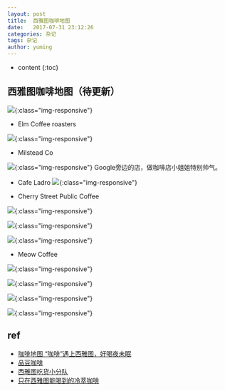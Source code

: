 ```yaml
---
layout: post
title:  西雅图咖啡地图
date:   2017-07-31 23:12:26
categories: 杂记
tags: 杂记
author: yuming
---
```


* content
{:toc}


## 西雅图咖啡地图（待更新）


![](/assets/images/seattle_coffee_map.png){:class="img-responsive"}


+ Elm Coffee roasters

![](/assets/images/coffee_map/elm_coffee_roasters.jpeg){:class="img-responsive"}

+ Milstead Co

![](/assets/images/coffee_map/milstead_co.jpeg){:class="img-responsive"}
Google旁边的店，做咖啡店小姐姐特别帅气。



+ Cafe Ladro
![](/assets/images/coffee_map/cafe_Ladro.jpg){:class="img-responsive"}


+ Cherry Street Public Coffee

![](/assets/images/coffee_map/cherry_street_public_coffee.jpg){:class="img-responsive"}

![](/assets/images/coffee_map/cherry_street_public_coffee_1.jpg){:class="img-responsive"}

![](/assets/images/coffee_map/cherry_street_public_coffee_2.jpg){:class="img-responsive"}

+ Meow Coffee

![](/assets/images/coffee_map/Meow_coffee.jpg){:class="img-responsive"}

![](/assets/images/coffee_map/Meow_Coffee1.jpg){:class="img-responsive"}

![](/assets/images/coffee_map/Meow_coffee2.jpg){:class="img-responsive"}

![](/assets/images/coffee_map/Meow_coffee3.jpg){:class="img-responsive"}


## ref
- [咖啡地图 “咖啡”遇上西雅图，好喝夜未眠](https://zhuanlan.zhihu.com/p/27704877)
- [品豆咖啡](https://www.zhihu.com/question/35843431/answer/64699603)
- [西雅图吃货小分队](https://mp.weixin.qq.com/s?__biz=MzIyODE0OTIyOQ==&mid=2655551406&idx=1&sn=9d13a016ede721706761441c98f0396b&chksm=f3ea8d2cc49d043adabbf431c4e1ca172db0e18d3cf737f83e064e538d220f41235c786af851&scene=0&key=f2674fde6f8d5328280a48ef5d353286b0f35be14beb6f7b3ef9ccbabff6f13d6ee0f9727f701b21e90dbe528d4c891295fd44d580696b923942181155ddcfe449ae59ab5179d59bbc9eaeabc8e318e4&ascene=0&uin=MjAzNTYyNTk4MA%3D%3D&devicetype=iMac+MacBookPro12%2C1+OSX+OSX+10.11.6+build(15G1611)&version=12020810&nettype=WIFI&fontScale=100&pass_ticket=OFWS5NzNq3Ixp1PKXULyd3bGPNmRXV%2Bv2E6e1hRa6GhTUlSAVQLiH5JuFJbBPuH3)
- [只在西雅图能喝到的冷萃咖啡](https://mp.weixin.qq.com/s?__biz=MzA4MTA4NDc2MQ==&mid=2655867920&idx=1&sn=34d2c45207d22c0aaab9fba366666463&chksm=84239c26b3541530ca70464ccbbb32330e18dba64168468246e64043a29c427ddea1eab22cc3&mpshare=1&scene=1&srcid=0826hRyMvxK8v0RShzGqsrmx&key=a9f0cd582f409b4e9d07cd1d3e063eca4b52fc3f62a991dd4a931fa8b76f007646bc8355fc256fca1c606a96fb3cc1378152180738eee25b00eba696e536e9bc0cacbb875cbbfff9b02431b31206454e&ascene=0&uin=MjAzNTYyNTk4MA%3D%3D&devicetype=iMac+MacBookPro12%2C1+OSX+OSX+10.11.6+build(15G1611)&version=12020810&nettype=WIFI&fontScale=100&pass_ticket=TG8CDOTFLLnMDAssGL%2BMPKFefjoCvjsngARAkjUY4%2B%2BibWx8IDTvNm5jmtCIZ3mb)
